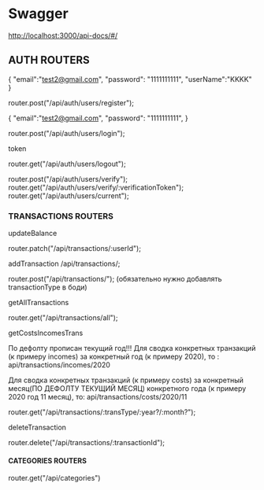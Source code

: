 # Swagger

<http://localhost:3000/api-docs/#/>

## AUTH ROUTERS

{
"email":"test2@gmail.com",
"password": "1111111111",
"userName":"KKKK"
}

router.post("/api/auth/users/register");

{
"email":"test2@gmail.com",
"password": "1111111111",
}

router.post("/api/auth/users/login");

token

router.get("/api/auth/users/logout");

router.post("/api/auth/users/verify");
router.get("/api/auth/users/verify/:verificationToken");
router.get("/api/auth/users/current");

### TRANSACTIONS ROUTERS

updateBalance

router.patch("/api/transactions/:userId");

addTransaction
/api/transactions/;

router.post("/api/transactions/");
(обязательно нужно добавлять transactionType в боди)

getAllTransactions

router.get("/api/transactions/all");

getCostsIncomesTrans

По дефолту прописан текущий год!!!
Для сводка конкретных транзакций (к примеру incomes) за конкретный год (к примеру 2020), то :
api/transactions/incomes/2020

Для сводка конкретных транзакций (к примеру costs) за конкретный месяц(ПО ДЕФОЛТУ ТЕКУЩИЙ МЕСЯЦ) конкретного года (к примеру 2020 год 11 месяц), то:
api/transactions/costs/2020/11

router.get("/api/transactions/:transType/:year?/:month?");

deleteTransaction

router.delete("/api/transactions/:transactionId");

#### CATEGORIES ROUTERS

router.get("/api/categories")
